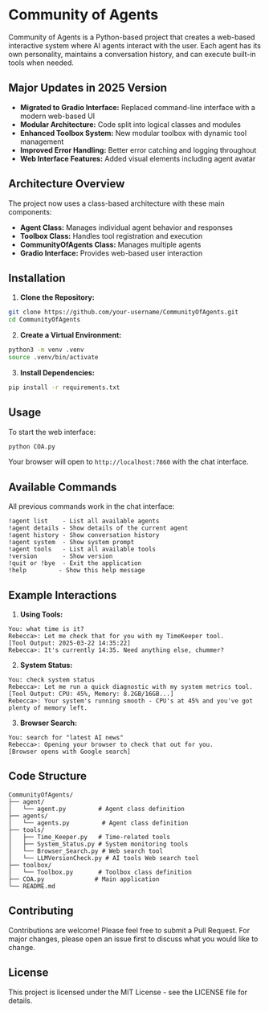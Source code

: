 # Community of Agents

Community of Agents is a Python-based project that creates a web-based interactive system where AI agents interact with the user. Each agent has its own personality, maintains a conversation history, and can execute built-in tools when needed.

## Major Updates in 2025 Version

- **Migrated to Gradio Interface:** Replaced command-line interface with a modern web-based UI
- **Modular Architecture:** Code split into logical classes and modules
- **Enhanced Toolbox System:** New modular toolbox with dynamic tool management
- **Improved Error Handling:** Better error catching and logging throughout
- **Web Interface Features:** Added visual elements including agent avatar

## Architecture Overview

The project now uses a class-based architecture with these main components:

- **Agent Class:** Manages individual agent behavior and responses
- **Toolbox Class:** Handles tool registration and execution
- **CommunityOfAgents Class:** Manages multiple agents
- **Gradio Interface:** Provides web-based user interaction

## Installation

1. **Clone the Repository:**
```bash
git clone https://github.com/your-username/CommunityOfAgents.git
cd CommunityOfAgents
```

2. **Create a Virtual Environment:**
```bash
python3 -m venv .venv
source .venv/bin/activate
```

3. **Install Dependencies:**
```bash
pip install -r requirements.txt
```

## Usage

To start the web interface:
```bash
python COA.py
```

Your browser will open to `http://localhost:7860` with the chat interface.

## Available Commands

All previous commands work in the chat interface:

```
!agent list    - List all available agents
!agent details - Show details of the current agent
!agent history - Show conversation history
!agent system  - Show system prompt
!agent tools   - List all available tools
!version       - Show version
!quit or !bye  - Exit the application
!help         - Show this help message
```

## Example Interactions

1. **Using Tools:**
```
You: what time is it?
Rebecca>: Let me check that for you with my TimeKeeper tool.
[Tool Output: 2025-03-22 14:35:22]
Rebecca>: It's currently 14:35. Need anything else, chummer?
```

2. **System Status:**
```
You: check system status
Rebecca>: Let me run a quick diagnostic with my system metrics tool.
[Tool Output: CPU: 45%, Memory: 8.2GB/16GB...]
Rebecca>: Your system's running smooth - CPU's at 45% and you've got plenty of memory left.
```

3. **Browser Search:**
```
You: search for "latest AI news"
Rebecca>: Opening your browser to check that out for you.
[Browser opens with Google search]
```

## Code Structure

```
CommunityOfAgents/
├── agent/
│   └── agent.py         # Agent class definition
├── agents/
│   └── agents.py         # Agent class definition
├── tools/
│   ├── Time_Keeper.py   # Time-related tools
│   ├── System_Status.py # System monitoring tools
│   └── Browser_Search.py # Web search tool
│   └── LLMVersionCheck.py # AI tools Web search tool
├── toolbox/
│   └── Toolbox.py       # Toolbox class definition
├── COA.py              # Main application
└── README.md
```

## Contributing

Contributions are welcome! Please feel free to submit a Pull Request. For major changes, please open an issue first to discuss what you would like to change.

## License

This project is licensed under the MIT License - see the LICENSE file for details.

